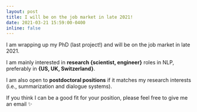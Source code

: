 ```yaml
---
layout: post
title: I will be on the job market in late 2021!
date: 2021-03-21 15:59:00-0400
inline: false
---
```


 I am wrapping up my PhD (last project!) and will be on the job market in late 2021.
 
 I am mainly interested in **research {scientist, engineer}** roles in NLP, preferably in **{US, UK, Switzerland}**. 
 
 I am also open to **postdoctoral positions** if it matches my research interests (i.e., summarization and dialogue systems).
 
 If you think I can be a good fit for your position, please feel free to give me an email  :sparkles:
